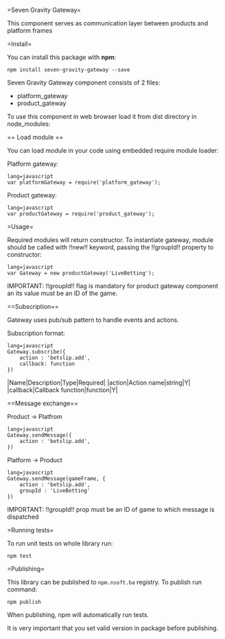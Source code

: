 =Seven Gravity Gateway=

This component serves as communication layer between products and platform frames

=Install=

You can install this package with **npm**:

`npm install seven-gravity-gateway --save`

Seven Gravity Gateway component consists of 2 files:
 - platform_gateway
 - product_gateway

To use this component in web browser load it from dist directory in node_modules:


== Load module ==

You can load module in your code using embedded require module loader:

Platform gateway:

```
lang=javascript
var platformGateway = require('platform_gateway');
```
Product gateway:

```
lang=javascript
var productGateway = require('product_gateway');
```

=Usage=

Required modules will return constructor. To instantiate gateway, module should be called with !!new!! keyword, passing the !!groupId!! property to constructor:

```
lang=javascript
var Gateway = new productGateway('LiveBetting');
```

IMPORTANT: !!groupId!! flag is mandatory for product gateway component an its value must be an ID of the game.

==Subscription==

Gateway uses pub/sub pattern to handle events and actions.

Subscription format:

```
lang=javascript
Gateway.subscribe({
    action : 'betslip.add',
    callback: function
})
```


|Name|Description|Type|Required|
|action|Action name|string|Y|
|callback|Callback function|function|Y|

==Message exchange==

Product -> Platfrom

```
lang=javascript
Gateway.sendMessage({
    action : 'betslip.add',
})
```

Platform -> Product

```
lang=javascript
Gateway.sendMessage(gameFrame, {
    action : 'betslip.add',
    groupId : 'LiveBetting'
})
```

IMPORTANT: !!groupId!! prop must be an ID of game to which message is dispatched

=Running tests=

To run unit tests on whole library run:

```
npm test
```

=Publishing=

This library can be published to `npm.nsoft.ba` registry.
To publish run command:

```
npm publish
```

When publishing, npm will automatically run tests.

It is very important that you set valid version in package before publishing.